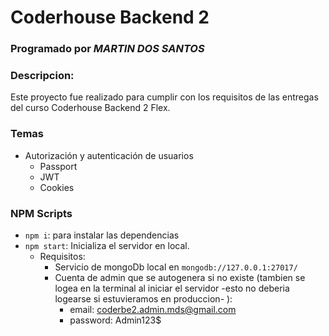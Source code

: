 # Coderhouse Backend 2

### Programado por *MARTIN DOS SANTOS*
### Descripcion:

Este proyecto fue realizado para cumplir con los requisitos de las entregas del curso Coderhouse Backend 2 Flex.

### Temas

- Autorización y autenticación de usuarios
  - Passport
  - JWT
  - Cookies

### NPM Scripts

- `npm i`: para instalar las dependencias
- `npm start`: Inicializa el servidor en local.
  - Requisitos:
    - Servicio de mongoDb local en `mongodb://127.0.0.1:27017/`
    - Cuenta de admin que se autogenera si no existe (tambien se logea en la terminal al iniciar el servidor -esto no deberia logearse si estuvieramos en produccion- ):
      - email: coderbe2.admin.mds@gmail.com
      - password: Admin123$
